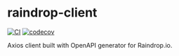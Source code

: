 # raindrop-client

[![CI](https://github.com/lasuillard/raindrop-client/actions/workflows/ci.yml/badge.svg)](https://github.com/lasuillard/raindrop-client/actions/workflows/ci.yml)
[![codecov](https://codecov.io/gh/lasuillard/raindrop-client/graph/badge.svg?token=)](https://codecov.io/gh/lasuillard/raindrop-client)

Axios client built with OpenAPI generator for Raindrop.io.
